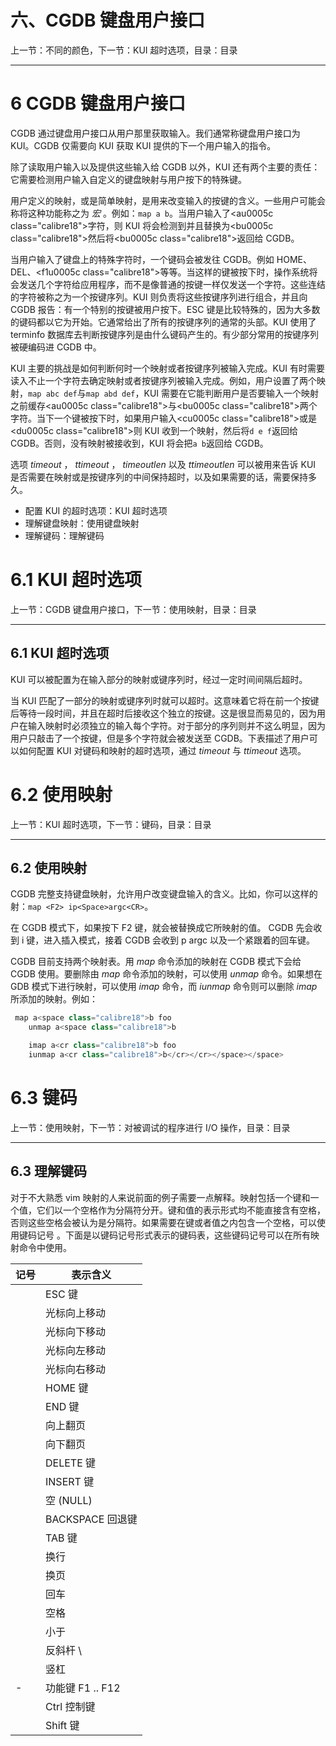 # 六、CGDB 键盘用户接口

上一节：不同的颜色，下一节：KUI 超时选项，目录：目录

* * *

# 6 CGDB 键盘用户接口

CGDB 通过键盘用户接口从用户那里获取输入。我们通常称键盘用户接口为 KUI。CGDB 仅需要向 KUI 获取 KUI 提供的下一个用户输入的指令。

除了读取用户输入以及提供这些输入给 CGDB 以外，KUI 还有两个主要的责任：它需要检测用户输入自定义的键盘映射与用户按下的特殊键。

用户定义的映射，或是简单映射，是用来改变输入的按键的含义。一些用户可能会称将这种功能称之为 *宏* 。例如：`map a b`。当用户输入了\<au0005c class="calibre18">字符，则 KUI 将会检测到并且替换为\<bu0005c class="calibre18">然后将\<bu0005c class="calibre18">返回给 CGDB。</bu0005c></bu0005c></au0005c>

当用户输入了键盘上的特殊字符时，一个键码会被发往 CGDB。例如 HOME、DEL、\<f1u0005c class="calibre18">等等。当这样的键被按下时，操作系统将会发送几个字符给应用程序，而不是像普通的按键一样仅发送一个字符。这些连结的字符被称之为一个按键序列。KUI 则负责将这些按键序列进行组合，并且向 CGDB 报告：有一个特别的按键被用户按下。ESC 键是比较特殊的，因为大多数的键码都以它为开始。它通常给出了所有的按键序列的通常的头部。KUI 使用了 terminfo 数据库去判断按键序列是由什么键码产生的。有少部分常用的按键序列被硬编码进 CGDB 中。</f1u0005c>

KUI 主要的挑战是如何判断何时一个映射或者按键序列被输入完成。KUI 有时需要读入不止一个字符去确定映射或者按键序列被输入完成。例如，用户设置了两个映射，`map abc def`与`map abd def`，KUI 需要在它能判断用户是否要输入一个映射之前缓存\<au0005c class="calibre18">与\<bu0005c class="calibre18">两个字符。当下一个键被按下时，如果用户输入\<cu0005c class="calibre18">或是\<du0005c class="calibre18">则 KUI 收到一个映射，然后将`d e f`返回给 CGDB。否则，没有映射被接收到，KUI 将会把`a b`返回给 CGDB。</du0005c></cu0005c></bu0005c></au0005c>

选项 *timeout* ， *ttimeout* ， *timeoutlen* 以及 *ttimeoutlen* 可以被用来告诉 KUI 是否需要在映射或是按键序列的中间保持超时，以及如果需要的话，需要保持多久。

*   配置 KUI 的超时选项：KUI 超时选项
*   理解键盘映射：使用键盘映射
*   理解键码：理解键码

# 6.1 KUI 超时选项

上一节：CGDB 键盘用户接口，下一节：使用映射，目录：目录

* * *

## 6.1 KUI 超时选项

KUI 可以被配置为在输入部分的映射或键序列时，经过一定时间间隔后超时。

当 KUI 匹配了一部分的映射或键序列时就可以超时。这意味着它将在前一个按键后等待一段时间，并且在超时后接收这个独立的按键。这是很显而易见的，因为用户在输入映射时必须独立的输入每个字符。对于部分的序列则并不这么明显，因为用户只敲击了一个按键，但是多个字符就会被发送至 CGDB。下表描述了用户可以如何配置 KUI 对键码和映射的超时选项，通过 *timeout* 与 *ttimeout* 选项。

# 6.2 使用映射

上一节：KUI 超时选项，下一节：键码，目录：目录

* * *

## 6.2 使用映射

CGDB 完整支持键盘映射，允许用户改变键盘输入的含义。比如，你可以这样的射：`map <F2> ip<Space>argc<CR>`。

在 CGDB 模式下，如果按下 F2 键，就会被替换成它所映射的值。 CGDB 先会收到 i 键，进入插入模式，接着 CGDB 会收到 p argc 以及一个紧跟着的回车键。

CGDB 目前支持两个映射表。用 *map* 命令添加的映射在 CGDB 模式下会给 CGDB 使用。要删除由 *map* 命令添加的映射，可以使用 *unmap* 命令。如果想在 GDB 模式下进行映射，可以使用 *imap* 命令，而 *iunmap* 命令则可以删除 *imap* 所添加的映射。例如：

```cpp
 map a<space class="calibre18">b foo
    unmap a<space class="calibre18">b

    imap a<cr class="calibre18">b foo
    iunmap a<cr class="calibre18">b</cr></cr></space></space> 
```

# 6.3 键码

上一节：使用映射，下一节：对被调试的程序进行 I/O 操作，目录：目录

* * *

## 6.3 理解键码

对于不大熟悉 vim 映射的人来说前面的例子需要一点解释。映射包括一个键和一个值，它们以一个空格作为分隔符分开。键和值的表示形式均不能直接含有空格，否则这些空格会被认为是分隔符。如果需要在键或者值之内包含一个空格，可以使用键码记号 <Space> 。下面是以键码记号形式表示的键码表，这些键码记号可以在所有映射命令中使用。

| 记号 | 表示含义 |
| --- | --- |
| <Esc> | ESC 键 |
| <Up> | 光标向上移动 |
| <Down> | 光标向下移动 |
| <Left> | 光标向左移动 |
| <Right> | 光标向右移动 |
| <Home> | HOME 键 |
| <End> | END 键 |
| <PageUp> | 向上翻页 |
| <PageDown> | 向下翻页 |
| <Del> | DELETE 键 |
| <Insert> | INSERT 键 |
| <Nul> | 空 (NULL) |
| <Bs> | BACKSPACE 回退键 |
| <Tab> | TAB 键 |
| <NL> | 换行 |
| <FF> | 换页 |
| <CR> | 回车 |
| <Space> | 空格 |
| <Lt> | 小于 |
| <Bslash> | 反斜杆 \ |
| <Bar> | 竖杠 |
| <F1>-<F12> | 功能键 F1 .. F12 |
| <C-> | Ctrl 控制键 |
| <S-> | Shift 键 |